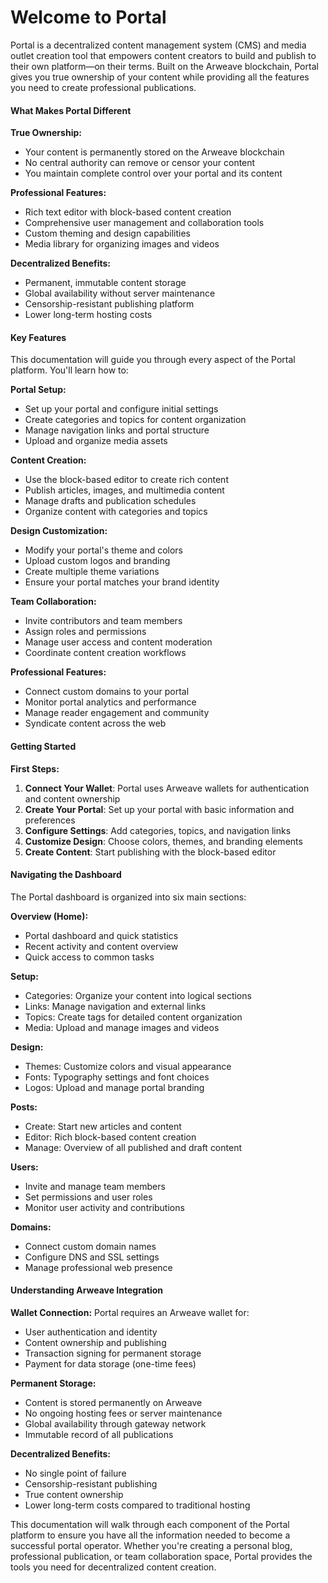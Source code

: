 # Welcome to Portal

Portal is a decentralized content management system (CMS) and media outlet creation tool that empowers content creators to build and publish to their own platform—on their terms. Built on the Arweave blockchain, Portal gives you true ownership of your content while providing all the features you need to create professional publications.

#### What Makes Portal Different

**True Ownership:**

- Your content is permanently stored on the Arweave blockchain
- No central authority can remove or censor your content
- You maintain complete control over your portal and its content

**Professional Features:**

- Rich text editor with block-based content creation
- Comprehensive user management and collaboration tools
- Custom theming and design capabilities
- Media library for organizing images and videos

**Decentralized Benefits:**

- Permanent, immutable content storage
- Global availability without server maintenance
- Censorship-resistant publishing platform
- Lower long-term hosting costs

#### Key Features

This documentation will guide you through every aspect of the Portal platform. You'll learn how to:

**Portal Setup:**

- Set up your portal and configure initial settings
- Create categories and topics for content organization
- Manage navigation links and portal structure
- Upload and organize media assets

**Content Creation:**

- Use the block-based editor to create rich content
- Publish articles, images, and multimedia content
- Manage drafts and publication schedules
- Organize content with categories and topics

**Design Customization:**

- Modify your portal's theme and colors
- Upload custom logos and branding
- Create multiple theme variations
- Ensure your portal matches your brand identity

**Team Collaboration:**

- Invite contributors and team members
- Assign roles and permissions
- Manage user access and content moderation
- Coordinate content creation workflows

**Professional Features:**

- Connect custom domains to your portal
- Monitor portal analytics and performance
- Manage reader engagement and community
- Syndicate content across the web

#### Getting Started

**First Steps:**

1. **Connect Your Wallet**: Portal uses Arweave wallets for authentication and content ownership
2. **Create Your Portal**: Set up your portal with basic information and preferences
3. **Configure Settings**: Add categories, topics, and navigation links
4. **Customize Design**: Choose colors, themes, and branding elements
5. **Create Content**: Start publishing with the block-based editor

#### Navigating the Dashboard

The Portal dashboard is organized into six main sections:

**Overview (Home):**

- Portal dashboard and quick statistics
- Recent activity and content overview
- Quick access to common tasks

**Setup:**

- Categories: Organize your content into logical sections
- Links: Manage navigation and external links
- Topics: Create tags for detailed content organization
- Media: Upload and manage images and videos

**Design:**

- Themes: Customize colors and visual appearance
- Fonts: Typography settings and font choices
- Logos: Upload and manage portal branding

**Posts:**

- Create: Start new articles and content
- Editor: Rich block-based content creation
- Manage: Overview of all published and draft content

**Users:**

- Invite and manage team members
- Set permissions and user roles
- Monitor user activity and contributions

**Domains:**

- Connect custom domain names
- Configure DNS and SSL settings
- Manage professional web presence

#### Understanding Arweave Integration

**Wallet Connection:**
Portal requires an Arweave wallet for:

- User authentication and identity
- Content ownership and publishing
- Transaction signing for permanent storage
- Payment for data storage (one-time fees)

**Permanent Storage:**

- Content is stored permanently on Arweave
- No ongoing hosting fees or server maintenance
- Global availability through gateway network
- Immutable record of all publications

**Decentralized Benefits:**

- No single point of failure
- Censorship-resistant publishing
- True content ownership
- Lower long-term costs compared to traditional hosting

This documentation will walk through each component of the Portal platform to ensure you have all the information needed to become a successful portal operator. Whether you're creating a personal blog, professional publication, or team collaboration space, Portal provides the tools you need for decentralized content creation.
